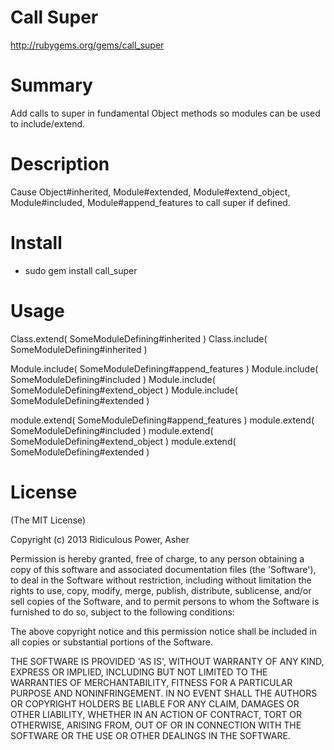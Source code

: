 # Call Super #

http://rubygems.org/gems/call_super

# Summary #

Add calls to super in fundamental Object methods so modules can be used to include/extend.

# Description #

Cause Object#inherited, Module#extended, Module#extend_object, Module#included, Module#append_features to call super if defined.

# Install #

* sudo gem install call_super

# Usage #

Class.extend( SomeModuleDefining#inherited )
Class.include( SomeModuleDefining#inherited )

Module.include( SomeModuleDefining#append_features )
Module.include( SomeModuleDefining#included )
Module.include( SomeModuleDefining#extend_object )
Module.include( SomeModuleDefining#extended )

module.extend( SomeModuleDefining#append_features )
module.extend( SomeModuleDefining#included )
module.extend( SomeModuleDefining#extend_object )
module.extend( SomeModuleDefining#extended )

# License #

  (The MIT License)

  Copyright (c) 2013 Ridiculous Power, Asher

  Permission is hereby granted, free of charge, to any person obtaining
  a copy of this software and associated documentation files (the
  'Software'), to deal in the Software without restriction, including
  without limitation the rights to use, copy, modify, merge, publish,
  distribute, sublicense, and/or sell copies of the Software, and to
  permit persons to whom the Software is furnished to do so, subject to
  the following conditions:

  The above copyright notice and this permission notice shall be
  included in all copies or substantial portions of the Software.

  THE SOFTWARE IS PROVIDED 'AS IS', WITHOUT WARRANTY OF ANY KIND,
  EXPRESS OR IMPLIED, INCLUDING BUT NOT LIMITED TO THE WARRANTIES OF
  MERCHANTABILITY, FITNESS FOR A PARTICULAR PURPOSE AND NONINFRINGEMENT.
  IN NO EVENT SHALL THE AUTHORS OR COPYRIGHT HOLDERS BE LIABLE FOR ANY
  CLAIM, DAMAGES OR OTHER LIABILITY, WHETHER IN AN ACTION OF CONTRACT,
  TORT OR OTHERWISE, ARISING FROM, OUT OF OR IN CONNECTION WITH THE
  SOFTWARE OR THE USE OR OTHER DEALINGS IN THE SOFTWARE.